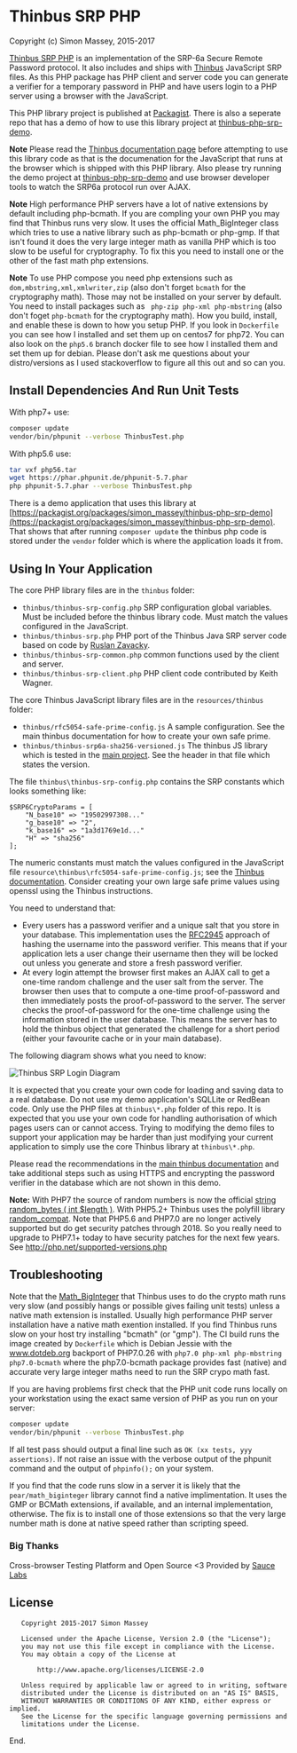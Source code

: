 # Thinbus SRP PHP

Copyright (c) Simon Massey, 2015-2017

[Thinbus SRP PHP](https://bitbucket.org/simon_massey/thinbus-php) is an implementation of the SRP-6a Secure Remote Password protocol. It also includes and ships with [Thinbus](https://bitbucket.org/simon_massey/thinbus-srp-js) JavaScript SRP files. As this PHP package has PHP client and server code you can generate a verifier for a temporary password in PHP and have users login to a PHP server using a browser with the JavaScript. 

This PHP library project is published at [Packagist](https://packagist.org/packages/simon_massey/thinbus-php-srp). There is also a seperate repo that has a demo of how to use this library project at [thinbus-php-srp-demo](https://github.com/simbo1905/thinbus-php-srp-demo). 

**Note** Please read the [Thinbus documentation page](https://bitbucket.org/simon_massey/thinbus-srp-js) before attempting to use this library code as that is the documenation for the JavaScript that runs at the browser which is shipped with this PHP library. Also please try running the demo project at [thinbus-php-srp-demo](https://github.com/simbo1905/thinbus-php-srp-demo) and use browser developer tools to watch the SRP6a protocol run over AJAX. 

**Note** High performance PHP servers have a lot of native extensions by default including php-bcmath. If you are compling your own PHP you may find that Thinbus runs very slow. It uses the official Math_BigInteger class which tries to use a native library such as php-bcmath or php-gmp. If that isn't found it does the very large integer math as vanilla PHP which is too slow to be useful for cryptography. To fix this you need to install one or the other of the fast math php extensions. 

**Note** To use PHP compose you need php extensions such as `dom,mbstring,xml,xmlwriter,zip` (also don't forget `bcmath` for the cryptography math). Those may not be installed on your server by default. You need to install packages such as ` php-zip php-xml php-mbstring` (also don't foget `php-bcmath` for the cryptography math). How you build, install, and enable these is down to how you setup PHP. If you look in `Dockerfile` you can see how I installed and set them up on centos7 for php72. You can also look on the `php5.6` branch docker file to see how I installed them and set them up for debian. Please don't ask me questions about your distro/versions as I used stackoverflow to figure all this out and so can you. 

## Install Dependencies And Run Unit Tests

With php7+ use:

```sh
composer update
vendor/bin/phpunit --verbose ThinbusTest.php
```

With php5.6 use:

```sh
tar vxf php56.tar
wget https://phar.phpunit.de/phpunit-5.7.phar
php phpunit-5.7.phar --verbose ThinbusTest.php
```

There is a demo application that uses this library at [https://packagist.org/packages/simon_massey/thinbus-php-srp-demo](https://packagist.org/packages/simon_massey/thinbus-php-srp-demo). That shows that after running `composer update` the thinbus php code is stored under the `vendor` folder which is where the application loads it from. 

## Using In Your Application

The core PHP library files are in the `thinbus` folder:

* `thinbus/thinbus-srp-config.php` SRP configuration global variables. Must be included before the thinbus library code. Must match the values configured in the JavaScript. 
* `thinbus/thinbus-srp.php` PHP port of the Thinbus Java SRP server code based on code by [Ruslan Zavacky](https://github.com/RuslanZavacky/srp-6a-demo).
* `thinbus/thinbus-srp-common.php` common functions used by the client and server. 
* `thinbus/thinbus-srp-client.php` PHP client code contributed by Keith Wagner.     

The core Thinbus JavaScript library files are in the `resources/thinbus` folder: 

* `thinbus/rfc5054-safe-prime-config.js` A sample configuration. See the main thinbus documentation for how to create your own safe prime. 
* `thinbus/thinbus-srp6a-sha256-versioned.js` The thinbus JS library which is tested in the [main project](https://bitbucket.org/simon_massey/thinbus-srp-js). See the header in that file which states the version. 

The file `thinbus\thinbus-srp-config.php` contains the SRP constants which looks something like: 

```
$SRP6CryptoParams = [
    "N_base10" => "19502997308..."
    "g_base10" => "2",
    "k_base16" => "1a3d1769e1d..."
    "H" => "sha256"
];
```

The numeric constants must match the values configured in the JavaScript file `resource\thinbus\rfc5054-safe-prime-config.js`; see the [Thinbus documentation](https://bitbucket.org/simon_massey/thinbus-srp-js). 
Consider creating your own large safe prime values using openssl using the Thinbus instructions. 

You need to understand that:

* Every users has a password verifier and a unique salt that you store in your database. This implementation uses the [RFC2945](https://www.ietf.org/rfc/rfc2945.txt) approach of hashing the username into the password verifier. This means that if your application lets a user change their username then they will be locked out unless you generate and store a fresh password verifier.  
* At every login attempt the browser first makes an AJAX call to get a one-time random challenge and the user salt from the server. The browser then uses that to compute a one-time proof-of-password and then immediately posts the proof-of-password to the server. The server checks the proof-of-password for the one-time challenge using the information stored in the user database. This means the server has to hold the thinbus object that generated the challenge for a short period (either your favourite cache or in your main database). 

The following diagram shows what you need to know: 

![Thinbus SRP Login Diagram](http://simonmassey.bitbucket.io/thinbus/login.png "Thinbus SRP Login Diagram")

It is expected that you create your own code for loading and saving data to a real database. Do not use my demo application's SQLLite or RedBean code. Only use the PHP files at `thinbus\*.php` folder of this repo. It is expected that you use your own code for handling authorisation of which pages users can or cannot access. Trying to modifying the demo files to support your application may be harder than just modifying your current application to simply use the core Thinbus library at `thinbus\*.php`. 

Please read the recommendations in the [main thinbus documentation](https://bitbucket.org/simon_massey/thinbus-srp-js) and take additional steps such as using HTTPS and encrypting the password verifier in the database which are not shown in this demo. 

**Note:** With PHP7 the source of random numbers is now the official [string random_bytes ( int $length )](http://php.net/manual/en/function.random-bytes.php). With PHP5.2+ Thinbus uses the polyfill library [random_compat](https://github.com/paragonie/random_compat). Note that PHP5.6 and PHP7.0 are no longer actively supported but do get security patches through 2018. So you really need to upgrade to PHP7.1+ today to have security patches for the next few years. See http://php.net/supported-versions.php

## Troubleshooting

Note that the [Math_BigInteger](http://phpseclib.sourceforge.net/documentation/math.html) that Thinbus uses to do the crypto math runs very slow (and possibly hangs or possible gives failing unit tests) unless a native math extension is installed. Usually high performance PHP server installation have a native math exention installed. If you find Thinbus runs slow on your host try installing "bcmath" (or "gmp"). The CI build runs the image created by `Dockerfile` which is Debian Jessie with the www.dotdeb.org backport of PHP7.0.26 with `php7.0 php-xml php-mbstring php7.0-bcmath` where the php7.0-bcmath package provides fast (native) and accurate very large integer maths need to run the SRP crypo math fast. 

If you are having problems first check that the PHP unit code runs locally on your workstation using the exact same version of PHP as you run on your server: 

```sh
composer update
vendor/bin/phpunit --verbose ThinbusTest.php
```

If all test pass should output a final line such as `OK (xx tests, yyy assertions)`. If not raise an issue with the verbose output of the phpunit command and the output of `phpinfo();` on your system. 

If you find that the code runs slow in a server it is likely that the `pear/math_biginteger` library cannot find a native implimentation.  It uses the GMP or BCMath extensions, if available, and an internal implementation, otherwise. The fix is to install one of those extensions so that the very large number math is done at native speed rather than scripting speed. 

### Big Thanks

Cross-browser Testing Platform and Open Source <3 Provided by [Sauce Labs][homepage]

[homepage]: https://saucelabs.com

## License

```
   Copyright 2015-2017 Simon Massey

   Licensed under the Apache License, Version 2.0 (the "License");
   you may not use this file except in compliance with the License.
   You may obtain a copy of the License at

       http://www.apache.org/licenses/LICENSE-2.0

   Unless required by applicable law or agreed to in writing, software
   distributed under the License is distributed on an "AS IS" BASIS,
   WITHOUT WARRANTIES OR CONDITIONS OF ANY KIND, either express or implied.
   See the License for the specific language governing permissions and
   limitations under the License.
```

End.